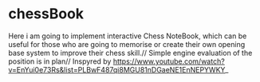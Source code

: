 # chessBook

Here i am going to implement interactive Chess NoteBook, which can be useful for those who are going to memorise or create their own opening base system to improve their chess skill.//
Simple engine evaluation of the position is in plan//
Inspyred by https://www.youtube.com/watch?v=EnYui0e73Rs&list=PLBwF487qi8MGU81nDGaeNE1EnNEPYWKY_
